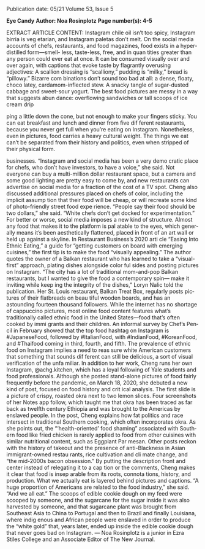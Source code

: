 Publication date: 05/21
Volume 53, Issue 5

**Eye Candy**
**Author: Noa Rosinplotz**
**Page number(s): 4-5**

EXTRACT ARTICLE CONTENT:
Instagram chile oil isn’t too 
spicy, Instagram birria is veg­
etarian, and Instagram paletas 
don’t melt. On the social media 
accounts of chefs, restaurants, 
and food magazines, food exists 
in a hyper-distilled form—smell-
less, taste-less, free, and in quan­
tities greater than any person 
could ever eat at once. It can be 
consumed visually over and over 
again, with captions that evoke 
taste by flagrantly overusing 
adjectives: A scallion dressing is 
“scalliony,” pudding is “milky,” 
bread is “pillowy.” Bizarre com­
binations don’t sound too bad 
at all: a dense, floaty, choco­
latey, cardamom-inflected stew. 
A snacky tangle of sugar-dusted 
cabbage and sweet-sour yogurt. 
The best food pictures are messy 
in a way that suggests abun­
dance: overflowing sandwiches 
or tall scoops of ice cream drip­


ping a little down the cone, but 
not enough to make your fingers 
sticky. You can eat breakfast and 
lunch and dinner from five dif­
ferent restaurants, because you 
never get full when you’re eating 
on Instagram. Nonetheless, even 
in pictures, food carries a heavy 
cultural weight. The things we 
eat can’t be separated from their 
history and politics, even when 
stripped of their physical form.


businesses. “Instagram and social 
media has been a very demo­
cratic place for chefs, who don’t 
have investors, to have a voice,” 
she said. Not everyone can buy 
a multi-million dollar restaurant 
space, but a camera and some 
good lighting are pretty easy to 
come by, and new restaurants 
can advertise on social media for 
a fraction of the cost of a TV spot. 
Cheng also discussed additional 
pressures placed on chefs of color, 
including the implicit assump­
tion that their food will be cheap, 
or will recreate some kind of 
photo-friendly street food expe­
rience. “People say their food 
should be two dollars,” she said. 
“White chefs don’t get docked 
for experimentation.” 
For better or worse, social 
media imposes a new kind of 
structure. Almost any food that 
makes it to the platform is pal­
atable to the eyes, which gener­
ally means it’s been aesthetically 
flattened, placed in front of an art 
wall or held up against a skyline. 
In Restaurant Business’s 2020 arti­
cle “Easing Into Ethnic Eating,” a 
guide for “getting customers on 
board with emerging cuisines,” 
the first tip is to make the food 
“visually appealing.” The author 
quotes the owner of a Balkan 
restaurant who has learned to 
take a “visual-first” approach, 
plating dishes alongside color­
ful sides and posting pictures on 
Instagram. “The city has a lot of 
traditional mom-and-pop Balkan 
restaurants, but I wanted to give 
the food a contemporary spin—
make it inviting while keep­
ing the integrity of the dishes,” 
Loryn Nalic told the publication. 
Her St. Louis restaurant, Balkan 
Treat Box, regularly posts pic­
tures of their flatbreads on beau­
tiful wooden boards, and has an 
astounding fourteen thousand 
followers. 
While the internet has no 
shortage of cappuccino pictures, 
most online food content features 
what’s traditionally called ethnic 
food in the United States—food 
that’s often cooked by immi­
grants and their children. An 
informal survey by Chef’s Pen­
cil in February showed that the 
top food hashtag on Instagram 
is #JapaneseFood, followed by 
#ItalianFood, with #IndianFood, 
#KoreanFood, and #Thaifood 
coming in third, fourth, and fifth. 
The prevalence of ethnic food on 
Instagram implies a need to reas­
sure white American customers 
that something that sounds dif­
ferent can still be delicious, a sort 
of visual verification of the unfa­
miliar.
In addition to her work, 
Cheng runs her own Instagram, 
@achg.kitchen, which has a loyal 
following of Yale students and 
food professionals. Although she 
posted stand-alone pictures of 
food fairly frequently before the 
pandemic, on March 18, 2020, 
she debuted a new kind of post, 
focused on food history and crit­
ical analysis. The first slide is a 
picture of crispy, roasted okra 
next to two lemon slices. Four 
screenshots of her Notes app 
follow, which taught me that 
okra has been traced as far back 
as twelfth century Ethiopia and 
was brought to the Americas 
by enslaved people. In the post, 
Cheng explains how fat politics 
and race intersect in traditional 
Southern cooking, which often 
incorporates okra. As she points 
out, the “‘health-oriented’ food 
shaming” associated with South­
ern food like fried chicken is 
rarely applied to food from other 
cuisines with similar nutritional 
content, such as Eggplant Par­
mesan. Other posts reckon with 
the history of takeout and the 
presence of anti-Blackness in 
Asian immigrant-owned restau­
rants, rice cultivation and cli­
mate change, and “the mid-2000s 
bacon obsession.” By putting 
the description front and center 
instead of relegating it to a cap­
tion or the comments, Cheng 
makes it clear that food is insep­
arable from its roots, connota­
tions, history, and production. 
What we actually eat is layered 
behind pictures and captions. “A 
huge proportion of Americans 
are related to the food industry,” 
she said. “And we all eat.” 
The scoops of edible cookie 
dough on my feed were scooped 
by someone, and the sugarcane 
for the sugar inside it was also 
harvested by someone, and that 
sugarcane plant was brought 
from Southeast Asia to China to 
Portugal and then to Brazil and 
finally Louisiana, where indig­
enous and African people were 
enslaved in order to produce the 
“white gold” that, years later, 
ended up inside the edible cookie 
dough that never goes bad on 
Instagram.
— Noa Rosinplotz is a junior in 
Ezra Stiles College and an Associate 
Editor of The New Journal.